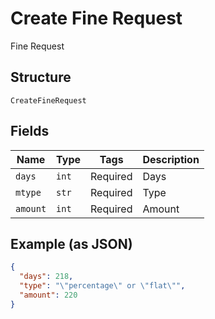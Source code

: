 
# Create Fine Request

Fine Request

## Structure

`CreateFineRequest`

## Fields

| Name | Type | Tags | Description |
|  --- | --- | --- | --- |
| `days` | `int` | Required | Days |
| `mtype` | `str` | Required | Type |
| `amount` | `int` | Required | Amount |

## Example (as JSON)

```json
{
  "days": 218,
  "type": "\"percentage\" or \"flat\"",
  "amount": 220
}
```

